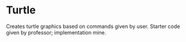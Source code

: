 # Turtle
Creates turtle graphics based on commands given by user. Starter code given by professor; implementation mine.
